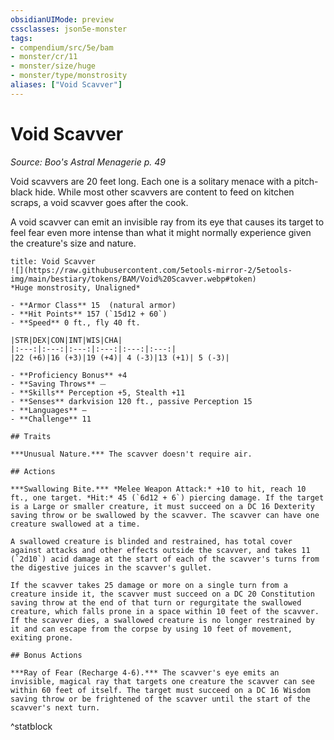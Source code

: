 ```yaml
---
obsidianUIMode: preview
cssclasses: json5e-monster
tags:
- compendium/src/5e/bam
- monster/cr/11
- monster/size/huge
- monster/type/monstrosity
aliases: ["Void Scavver"]
---
```

# Void Scavver
*Source: Boo's Astral Menagerie p. 49*  

Void scavvers are 20 feet long. Each one is a solitary menace with a pitch-black hide. While most other scavvers are content to feed on kitchen scraps, a void scavver goes after the cook.

A void scavver can emit an invisible ray from its eye that causes its target to feel fear even more intense than what it might normally experience given the creature's size and nature.

```ad-statblock
title: Void Scavver
![](https://raw.githubusercontent.com/5etools-mirror-2/5etools-img/main/bestiary/tokens/BAM/Void%20Scavver.webp#token)
*Huge monstrosity, Unaligned*

- **Armor Class** 15  (natural armor)
- **Hit Points** 157 (`15d12 + 60`)
- **Speed** 0 ft., fly 40 ft.

|STR|DEX|CON|INT|WIS|CHA|
|:---:|:---:|:---:|:---:|:---:|:---:|
|22 (+6)|16 (+3)|19 (+4)| 4 (-3)|13 (+1)| 5 (-3)|

- **Proficiency Bonus** +4
- **Saving Throws** ⏤
- **Skills** Perception +5, Stealth +11
- **Senses** darkvision 120 ft., passive Perception 15
- **Languages** —
- **Challenge** 11

## Traits

***Unusual Nature.*** The scavver doesn't require air.

## Actions

***Swallowing Bite.*** *Melee Weapon Attack:* +10 to hit, reach 10 ft., one target. *Hit:* 45 (`6d12 + 6`) piercing damage. If the target is a Large or smaller creature, it must succeed on a DC 16 Dexterity saving throw or be swallowed by the scavver. The scavver can have one creature swallowed at a time.

A swallowed creature is blinded and restrained, has total cover against attacks and other effects outside the scavver, and takes 11 (`2d10`) acid damage at the start of each of the scavver's turns from the digestive juices in the scavver's gullet.

If the scavver takes 25 damage or more on a single turn from a creature inside it, the scavver must succeed on a DC 20 Constitution saving throw at the end of that turn or regurgitate the swallowed creature, which falls prone in a space within 10 feet of the scavver. If the scavver dies, a swallowed creature is no longer restrained by it and can escape from the corpse by using 10 feet of movement, exiting prone.

## Bonus Actions

***Ray of Fear (Recharge 4-6).*** The scavver's eye emits an invisible, magical ray that targets one creature the scavver can see within 60 feet of itself. The target must succeed on a DC 16 Wisdom saving throw or be frightened of the scavver until the start of the scavver's next turn.
```
^statblock